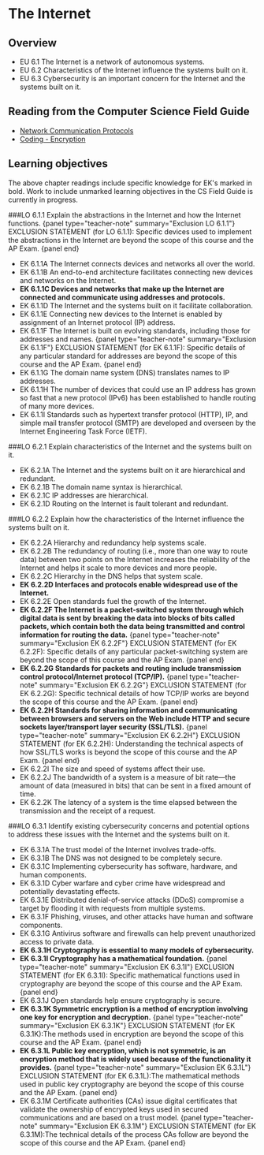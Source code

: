 # The Internet

## Overview
- EU 6.1 The Internet is a network of autonomous systems.
- EU 6.2 Characteristics of the Internet influence the systems built on it.
- EU 6.3 Cybersecurity is an important concern for the Internet and the systems built on it.

## Reading from the Computer Science Field Guide
- [Network Communication Protocols](chapters/network-communication-protocols.html)
- [Coding - Encryption](chapters/coding-encryption.html)

## Learning objectives
The above chapter readings include specific knowledge for EK's marked in bold. Work to include unmarked learning objectives in the CS Field Guide is currently in progress.

###LO 6.1.1 Explain the abstractions in the Internet and how the Internet functions.
{panel type="teacher-note" summary="Exclusion LO 6.1.1"}
EXCLUSION STATEMENT (for LO 6.1.1): Specific devices used to implement the abstractions in the Internet are beyond the scope of this course and the AP Exam.
{panel end}

- EK 6.1.1A The Internet connects devices and networks all over the world.
- EK 6.1.1B An end-to-end architecture facilitates connecting new devices and networks on the Internet.
- **EK 6.1.1C Devices and networks that make up the Internet are connected and communicate using addresses and protocols.**
- EK 6.1.1D The Internet and the systems built on it facilitate collaboration.
- EK 6.1.1E Connecting new devices to the Internet is enabled by assignment of an Internet protocol (IP) address.
- EK 6.1.1F The Internet is built on evolving standards, including those for addresses and names.
{panel type="teacher-note" summary="Exclusion EK 6.1.1F"}
EXCLUSION STATEMENT (for EK 6.1.1F): Specific details of any particular standard for addresses are beyond the scope of this course and the AP Exam.
{panel end}
- EK 6.1.1G The domain name system (DNS) translates names to IP addresses.
- EK 6.1.1H The number of devices that could use an IP address has grown so fast that a new protocol (IPv6) has been established to handle routing of many more devices.
- EK 6.1.1I Standards such as hypertext transfer protocol (HTTP), IP, and simple mail transfer protocol (SMTP) are developed and overseen by the Internet Engineering Task Force (IETF).

###LO 6.2.1 Explain characteristics of the Internet and the systems built on it.

- EK 6.2.1A The Internet and the systems built on it are hierarchical and redundant.
- EK 6.2.1B The domain name syntax is hierarchical.
- EK 6.2.1C IP addresses are hierarchical.
- EK 6.2.1D Routing on the Internet is fault tolerant and redundant.

###LO 6.2.2 Explain how the characteristics of the Internet influence the systems built on it.
- EK 6.2.2A Hierarchy and redundancy help systems scale.
- EK 6.2.2B The redundancy of routing (i.e., more than one way to route data) between two points on the Internet increases the reliability of the Internet and helps it scale to more devices and more people.
- EK 6.2.2C Hierarchy in the DNS helps that system scale.
- **EK 6.2.2D Interfaces and protocols enable widespread use of the Internet.**
- EK 6.2.2E Open standards fuel the growth of the Internet.
- **EK 6.2.2F The Internet is a packet-switched system through which digital data is sent by breaking the data into blocks of bits called packets, which contain both the data being transmitted and control information for routing the data.**
{panel type="teacher-note" summary="Exclusion EK 6.2.2F"}
EXCLUSION STATEMENT (for EK 6.2.2F): Specific details of any particular packet-switching system are beyond the scope of this course and the AP Exam.
{panel end}
- **EK 6.2.2G Standards for packets and routing include transmission control protocol/Internet protocol (TCP/IP).**
{panel type="teacher-note" summary="Exclusion EK 6.2.2G"}
EXCLUSION STATEMENT (for EK 6.2.2G): Specific technical details of how TCP/IP works are beyond the scope of this course and the AP Exam.
{panel end}
- **EK 6.2.2H Standards for sharing information and communicating between browsers and servers on the Web include HTTP and secure sockets layer/transport layer security (SSL/TLS).**
{panel type="teacher-note" summary="Exclusion EK 6.2.2H"}
EXCLUSION STATEMENT (for EK 6.2.2H): Understanding the technical aspects of how SSL/TLS works is beyond the scope of this course and the AP Exam.
{panel end}
- EK 6.2.2I The size and speed of systems affect their use.
- EK 6.2.2J The bandwidth of a system is a measure of bit rate—the amount of data (measured in bits) that can be sent in a fixed amount of time.
- EK 6.2.2K The latency of a system is the time elapsed between the transmission and the receipt of a request.

###LO 6.3.1 Identify existing cybersecurity concerns and potential options to address these issues with the Internet and the systems built on it.
- EK 6.3.1A The trust model of the Internet involves trade-offs.
- EK 6.3.1B The DNS was not designed to be completely secure.
- EK 6.3.1C Implementing cybersecurity has software, hardware, and human components.
- EK 6.3.1D Cyber warfare and cyber crime have widespread and potentially devastating effects.
- EK 6.3.1E Distributed denial-of-service attacks (DDoS) compromise a target by flooding it with requests from multiple systems.
- EK 6.3.1F Phishing, viruses, and other attacks have human and software components.
- EK 6.3.1G Antivirus software and firewalls can help prevent unauthorized access to private data.
- **EK 6.3.1H Cryptography is essential to many models of cybersecurity.**
- **EK 6.3.1I Cryptography has a mathematical foundation.**
{panel type="teacher-note" summary="Exclusion EK 6.3.1I"}
EXCLUSION STATEMENT (for EK 6.3.1I): Specific mathematical functions used in cryptography are beyond the scope of this course and the AP Exam.
{panel end}
- EK 6.3.1J Open standards help ensure cryptography is secure.
- **EK 6.3.1K Symmetric encryption is a method of encryption involving one key for encryption and decryption.**
{panel type="teacher-note" summary="Exclusion EK 6.3.1K"}
EXCLUSION STATEMENT (for EK 6.3.1K):The methods used in encryption are beyond the scope of this course and the AP Exam.
{panel end}
- **EK 6.3.1L Public key encryption, which is not symmetric, is an encryption method that is widely used because of the functionality it provides.**
{panel type="teacher-note" summary="Exclusion EK 6.3.1L"}
EXCLUSION STATEMENT (for EK 6.3.1L):The mathematical methods used in public key cryptography are beyond the scope of this course and the AP Exam.
{panel end}
- EK 6.3.1M Certificate authorities (CAs) issue digital certificates that validate the ownership of encrypted keys used in secured communications and are based on a trust model.
{panel type="teacher-note" summary="Exclusion EK 6.3.1M"}
EXCLUSION STATEMENT (for EK 6.3.1M):The technical details of the process CAs follow are beyond the scope of this course and the AP Exam.
{panel end}
